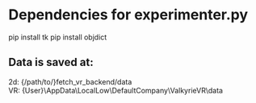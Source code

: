 # Dependencies for experimenter.py
pip install tk
pip install objdict

## Data is saved at:  
2d: {/path/to/}fetch_vr_backend/data  
VR: {User}\AppData\LocalLow\DefaultCompany\ValkyrieVR\data  
